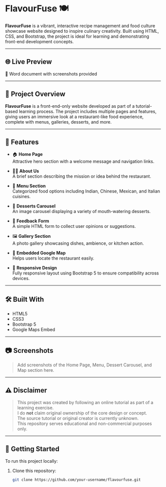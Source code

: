 # FlavourFuse 🍽️  
**FlavourFuse** is a vibrant, interactive recipe management and food culture showcase website designed to inspire culinary creativity. Built using HTML, CSS, and Bootstrap, the project is ideal for learning and demonstrating front-end development concepts.

---

## 🌐 Live Preview  
🚀 Word document with screenshots provided

---

## 📁 Project Overview

**FlavourFuse** is a front-end-only website developed as part of a tutorial-based learning process. The project includes multiple pages and features, giving users an immersive look at a restaurant-like food experience, complete with menus, galleries, desserts, and more.

---

## 📌 Features

- 🏠 **Home Page**  
  Attractive hero section with a welcome message and navigation links.

- 👨‍🍳 **About Us**  
  A brief section describing the mission or idea behind the restaurant.

- 🍱 **Menu Section**  
  Categorized food options including Indian, Chinese, Mexican, and Italian cuisines.

- 🍰 **Desserts Carousel**  
  An image carousel displaying a variety of mouth-watering desserts.

- 📝 **Feedback Form**  
  A simple HTML form to collect user opinions or suggestions.

- 🖼️ **Gallery Section**  
  A photo gallery showcasing dishes, ambience, or kitchen action.

- 📍 **Embedded Google Map**  
  Helps users locate the restaurant easily.

- 📱 **Responsive Design**  
  Fully responsive layout using Bootstrap 5 to ensure compatibility across devices.

---

## 🛠️ Built With

- HTML5  
- CSS3  
- Bootstrap 5  
- Google Maps Embed

---

## 📷 Screenshots

> Add screenshots of the Home Page, Menu, Dessert Carousel, and Map section here.

---

## ⚠️ Disclaimer

> This project was created by following an online tutorial as part of a learning exercise.  
> I do **not** claim original ownership of the core design or concept.  
> The source tutorial or original creator is currently unknown.  
> This repository serves educational and non-commercial purposes only.

---

## 🚀 Getting Started

To run this project locally:

1. Clone this repository:
   ```bash
   git clone https://github.com/your-username/flavourfuse.git
